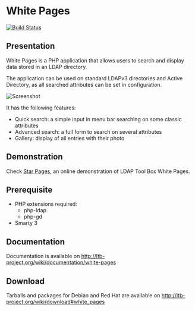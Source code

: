 # White Pages

[![Build Status](https://travis-ci.org/ltb-project/white-pages.svg?branch=master)](https://travis-ci.org/ltb-project/white-pages)

## Presentation

White Pages is a PHP application that allows users to search and display data stored in an LDAP directory.

The application can be used on standard LDAPv3 directories and Active Directory, as all searched attributes can be set in configuration.

![Screenshot](http://ltb-project.org/wiki/_media/documentation/white-pages/0.1/wp_0_1_full_display.png?w=800&h=666&tok=d5e203)

It has the following features:
* Quick search: a simple input in menu bar searching on some classic attributes
* Advanced search: a full form to search on several attributes
* Gallery: display of all entries with their photo

## Demonstration

Check [Star Pages](http://ltb-project.org/star-pages/), an online demonstration of LDAP Tool Box White Pages.

## Prerequisite

* PHP extensions required:
  * php-ldap
  * php-gd
* Smarty 3

## Documentation

Documentation is available on http://ltb-project.org/wiki/documentation/white-pages

## Download

Tarballs and packages for Debian and Red Hat are available on http://ltb-project.org/wiki/download#white_pages
